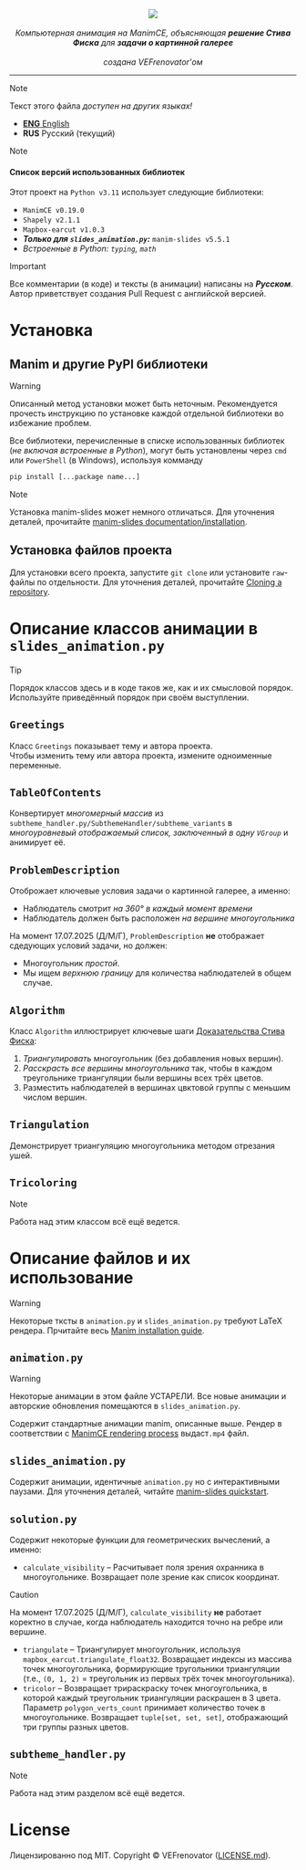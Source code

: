 <p align="center">
  <img src=https://github.com/VEFrenovator/Art-Gallery-Theorem--manim/blob/main/ArtGalleyTheoremLogo_ManimCE_v0.19.0.png>
  <br />
  <br />
  <i>Компьютерная анимация на ManimCE, объясняющая <b>решение Стива Фиска</b> для <b>задачи о картинной галерее</b></i>
  <br />
  <br />
  <i>создана VEFrenovator'ом</i>
</p>

---

> [!NOTE]
> Текст этого файла *доступен на других языках!*
> - [**ENG** English](https://github.com/VEFrenovator/Art-Gallery-Theorem--manim/blob/main/README.md)
> - **RUS** Русский (текущий)


> [!NOTE]
> #### Список версий использованных библиотек
> Этот проект на `Python v3.11` использует следующие библиотеки:
> - `ManimCE v0.19.0`
> - `Shapely v2.1.1`
> - `Mapbox-earcut v1.0.3`
> - ***Только для `slides_animation.py`:*** `manim-slides v5.5.1`
> - *Встроенные в Python: `typing`, `math`*

> [!IMPORTANT]
> Все комментарии (в коде) и тексты (в анимации) написаны на ***Русском***. Автор приветствует создания Pull Request с английской версией.

# Установка
## Manim и другие PyPI библиотеки 
> [!WARNING]
> Описанный метод установки может быть неточным. Рекомендуется прочесть инструкцию по установке каждой отдельной библиотеки во избежание проблем.

Все библиотеки, перечисленные в списке использованных библиотек (*не включая встроенные в Python*), могут быть установлены через `cmd` или `PowerShell` (в Windows), используя комманду
```cmd
pip install [...package name...]
```

> [!NOTE]
> Установка manim-slides может немного отличаться. Для уточнения деталей, прочитайте [manim-slides documentation/installation](https://manim-slides.eertmans.be/latest/installation.html#installation).

## Установка файлов проекта
Для установки всего проекта, запустите `git clone` или установите `raw`-файлы по отдельности. Для уточнения деталей, прочитайте [Cloning a repository](https://docs.github.com/en/repositories/creating-and-managing-repositories/cloning-a-repository).

# Описание классов анимации в `slides_animation.py`
> [!TIP]
> Порядок классов здесь и в коде таков же, как и их смысловой порядок. Используйте приведённый порядок при своём выступлении.

## `Greetings`
Класс `Greetings` показывает тему и автора проекта.  
Чтобы изменить тему или автора проекта, измените одноименные переменные.

## `TableOfContents`
Конвертирует *многомерный массив* из `subtheme_handler.py/SubthemeHandler/subtheme_variants` в *многоуровневый отображаемый список, заключенный в одну `VGroup`* и анимирует её.

## `ProblemDescription`
Отоброжает ключевые условия задачи о картинной галерее, а именно:
- Наблюдатель смотрит *на 360° в каждый момент времени*
- Наблюдатель должен быть расположен *на вершине многоугольника*

На момент 17.07.2025 (Д/М/Г), `ProblemDescription` **не** отображает сдедующих условий задачи, но должен:
- Многоугольник *простой*.
- Мы ищем *верхнюю границу* для количества наблюдателей в общем случае.

## `Algorithm`
Класс `Algorithm` иллюстрирует ключевые шаги [Доказательства Стива Фиска](https://en.wikipedia.org/wiki/Art_gallery_problem):
1. *Триангулировать* многоугольник (без добавления новых вершин).
2. *Расскрасть все вершины многоугольника* так, чтобы в каждом треугольнике триангуляции были вершины всех трёх цветов.
3. Разместить наблюдателей в вершинах цвктовой группы с меньшим числом вершин.

## `Triangulation`
Демонстрирует триангуляцию многоугольника методом отрезания ушей.

## `Tricoloring`
> [!NOTE]
> Работа над этим классом всё ещё ведется.

# Описание файлов и их использование

> [!WARNING]
> Некоторые тксты в `animation.py` и `slides_animation.py` требуют LaTeX рендера. Прчитайте весь [Manim installation guide](https://docs.manim.community/en/stable/installation.html).

## `animation.py`

> [!WARNING]
> Некоторые анимации в этом файле УСТАРЕЛИ. Все новые анимации и авторские обновления помещаются в `slides_animation.py`.

Содержит стандартные анимации manim, описанные выше. Рендер в соответствии с [ManimCE rendering process](https://github.com/ManimCommunity/manim?tab=readme-ov-file#usage) выдаст`.mp4` файл.

## `slides_animation.py`
Содержит анимации, идентичные `animation.py` но с интерактивными паузами. Для уточнения деталей, читайте [manim-slides quickstart](https://manim-slides.eertmans.be/latest/quickstart.html).

## `solution.py`
Содержит некоторые функции для геометрических вычеслений, а именно:
- `calculate_visibility` – Расчитывает поля зрения охранника в многоугольнике. Возвращает поле зрение как список координат.

> [!CAUTION]
> На момент 17.07.2025 (Д/М/Г), `calculate_visibility` **не** работает коректно в случае, когда наблюдатель находится точно на ребре или вершине.

- `triangulate` – Триангулирует многоугольник, используя `mapbox_earcut.triangulate_float32`. Возвращает индексы из массива точек многоугольника, формирующие тругольники триангуляции (т.е., `(0, 1, 2)` = треугольник из первых трёх точек многоугольника).
- `tricolor` – Возвращает трираскраску точек многоугольника, в которой каждый треугольник триангуляции раскрашен в 3 цвета. Параметр `polygon_verts_count` принимает количество точек в многоугольнике. Возвращает `tuple[set, set, set]`, отображающий три группы разных цветов.

## `subtheme_handler.py`
> [!NOTE]
> Работа над этим разделом всё ещё ведется.

# License
Лицензированно под MIT. Copyright © VEFrenovator ([LICENSE.md](https://github.com/VEFrenovator/Art-Gallery-Theorem--manim/blob/main/LICENSE.md)).
